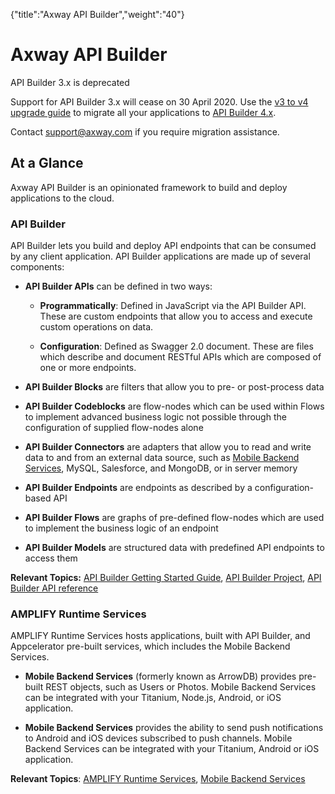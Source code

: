 {"title":"Axway API Builder","weight":"40"} 

# Axway API Builder

API Builder 3.x is deprecated

Support for API Builder 3.x will cease on 30 April 2020. Use the [v3 to v4 upgrade guide](https://docs.axway.com/bundle/API_Builder_4x_allOS_en/page/api_builder_v3_to_v4_upgrade_guide.html) to migrate all your applications to [API Builder 4.x](https://docs.axway.com/bundle/API_Builder_4x_allOS_en/page/api_builder_getting_started_guide.html).

Contact [support@axway.com](mailto:support@axway.com) if you require migration assistance.

## At a Glance

Axway API Builder is an opinionated framework to build and deploy applications to the cloud.

### API Builder

API Builder lets you build and deploy API endpoints that can be consumed by any client application. API Builder applications are made up of several components:

*   **API Builder APIs** can be defined in two ways:
    
    *   **Programmatically**: Defined in JavaScript via the API Builder API. These are custom endpoints that allow you to access and execute custom operations on data.
        
    *   **Configuration**: Defined as Swagger 2.0 document. These are files which describe and document RESTful APIs which are composed of one or more endpoints.
        
*   **API Builder Blocks** are filters that allow you to pre- or post-process data
    
*   **API Builder Codeblocks** are flow-nodes which can be used within Flows to implement advanced business logic not possible through the configuration of supplied flow-nodes alone
    
*   **API Builder Connectors** are adapters that allow you to read and write data to and from an external data source, such as [Mobile Backend Services](/docs/appc/Mobile_Backend_Services/), MySQL, Salesforce, and MongoDB, or in server memory
    
*   **API Builder Endpoints** are endpoints as described by a configuration-based API
    
*   **API Builder Flows** are graphs of pre-defined flow-nodes which are used to implement the business logic of an endpoint
    
*   **API Builder Models** are structured data with predefined API endpoints to access them
    

**Relevant Topics:** [API Builder Getting Started Guide](/docs/appc/Axway_API_Builder/API_Builder/API_Builder_Getting_Started_Guide/), [API Builder Project](/docs/appc/Axway_API_Builder/API_Builder/API_Builder_Developer_Guide/API_Builder_Project/), [API Builder API reference](#!/api/Arrow)

### AMPLIFY Runtime Services

AMPLIFY Runtime Services hosts applications, built with API Builder, and Appcelerator pre-built services, which includes the Mobile Backend Services.

*   **Mobile Backend Services** (formerly known as ArrowDB) provides pre-built REST objects, such as Users or Photos. Mobile Backend Services can be integrated with your Titanium, Node.js, Android, or iOS application.
    
*   **Mobile Backend Services** provides the ability to send push notifications to Android and iOS devices subscribed to push channels. Mobile Backend Services can be integrated with your Titanium, Android or iOS application.
    

**Relevant Topics**: [AMPLIFY Runtime Services](/docs/appc/Axway_API_Builder/AMPLIFY_Runtime_Services/), [Mobile Backend Services](/docs/appc/Mobile_Backend_Services/)
